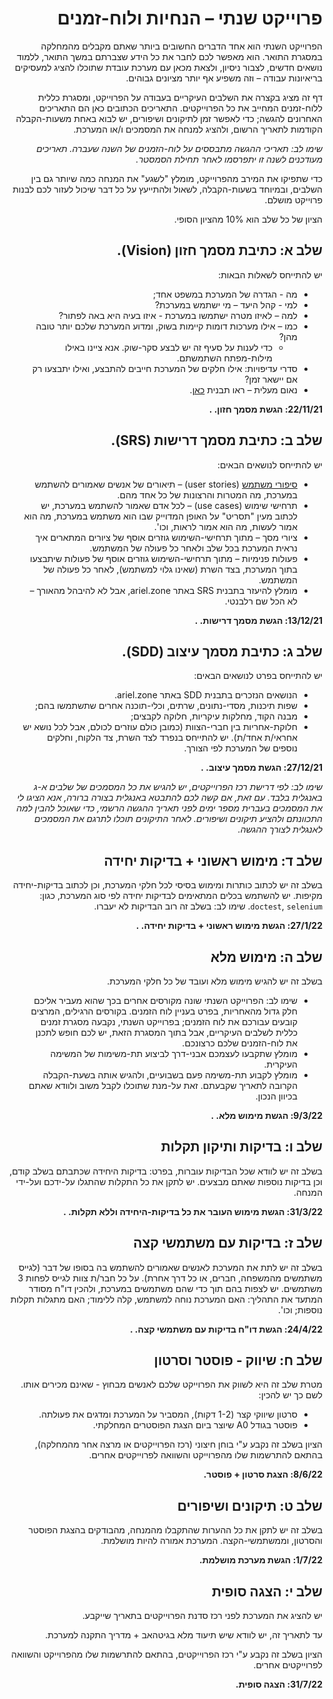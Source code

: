 <div dir='rtl' lang='he'>

# פרוייקט שנתי – הנחיות ולוח-זמנים

הפרוייקט השנתי הוא אחד הדברים החשובים ביותר שאתם מקבלים מהמחלקה במסגרת התואר. הוא מאפשר לכם לחבר את כל הידע שצברתם במשך התואר, ללמוד נושאים חדשים, לצבור ניסיון, ולצאת מכאן עם מערכת עובדת שתוכלו להציג למעסיקים בריאיונות עבודה – וזה משפיע אף יותר מציונים גבוהים. 

דף זה מציג בקצרה את השלבים העיקריים בעבודה על הפרוייקט, ומסגרת כללית ללוח-זמנים המחייב את כל הפרוייקטים. התאריכים הכתובים כאן הם התאריכים האחרונים להגשה; כדי לאפשר זמן לתיקונים ושיפורים, יש לבוא באחת משעות-הקבלה הקודמות לתאריך הרשום, ולהציג למנחה את המסמכים ו/או המערכת.

*שימו לב: תאריכי ההגשה מתבססים על לוח-הזמנים של השנה שעברה. תאריכים מעודכנים לשנה זו יתפרסמו לאחר תחילת הסמסטר.*

כדי שתפיקו את המירב מהפרוייקט, מומלץ "לשגע" את המנחה כמה שיותר גם בין השלבים, ובמיוחד בשעות-הקבלה, לשאול ולהתייעץ על כל דבר שיכול לעזור לכם לבנות פרוייקט מושלם. 

הציון של כל שלב הוא 10% מהציון הסופי.


## שלב א: כתיבת מסמך חזון (Vision). 
יש להתייחס לשאלות הבאות:
* מה - הגדרה של המערכת במשפט אחד;
* למי - קהל היעד – מי ישתמש במערכת?
* למה – לאיזו מטרה ישתמשו במערכת - איזו בעיה היא באה לפתור?
* כמו – אילו מערכות דומות קיימות בשוק, ומדוע המערכת שלכם יותר טובה מהן? 
	*  כדי לענות על סעיף זה יש לבצע סקר-שוק. אנא ציינו באילו מילות-מפתח השתמשתם.
* סדרי עדיפויות: אילו חלקים של המערכת חייבים להתבצע, ואילו יתבצעו רק אם יישאר זמן?
* נאום מעלית – ראו תבנית
 [כאן](http://ariel.zone/Content/Vision_Statement.doc).

**22/11/21: הגשת מסמך חזון.     .**


## שלב ב: כתיבת מסמך דרישות (SRS). 
יש להתייחס לנושאים הבאים:
* [סיפורי משתמש](https://he.wikipedia.org/wiki/%D7%A1%D7%99%D7%A4%D7%95%D7%A8_%D7%9E%D7%A9%D7%AA%D7%9E%D7%A9) (user stories) – תיאורים של אנשים שאמורים להשתמש במערכת, מה המטרות והרצונות של כל אחד מהם.
* תרחישי שימוש (use cases) – לכל אדם שאמור להשתמש במערכת, יש לכתוב מעין "תסריט" על האופן המדוייק שבו הוא משתמש במערכת, מה הוא אמור לעשות, מה הוא אמור לראות, וכו'.
* ציורי מסך – מתוך תרחישי-השימוש גוזרים אוסף של ציורים המתארים איך נראית המערכת בכל שלב ולאחר כל פעולה של המשתמש. 
* פעולות פנימיות – מתוך תרחישי-השימוש גוזרים אוסף של פעולות שיתבצעו בתוך המערכת, בצד השרת  (שאינו גלוי למשתמש), לאחר כל פעולה של המשתמש.
* מומלץ להיעזר בתבנית SRS באתר ariel.zone, אבל לא להיבהל מהאורך – לא הכל שם רלבנטי.

**13/12/21: הגשת מסמך דרישות.     .**


## שלב ג: כתיבת מסמך עיצוב (SDD). 
יש להתייחס בפרט לנושאים הבאים:
* הנושאים הנזכרים בתבנית SDD באתר ariel.zone.
* שפות תיכנות, מסדי-נתונים, שרתים, וכלי-תוכנה אחרים שתשתמשו בהם;
* מבנה הקוד, מחלקות עיקריות, חלוקה לקבצים;
* חלוקת-אחריות בין חברי-הצוות (כמובן כולם עוזרים לכולם, אבל לכל נושא יש אחראי/ת אחד/ת).
יש להתייחס בנפרד לצד השרת, צד הלקוח, וחלקים נוספים של המערכת לפי הצורך.

**27/12/21: הגשת מסמך עיצוב.      .**

*שימו לב: לפי דרישת רכז הפרוייקטים, יש להגיש את כל המסמכים של שלבים א-ג באנגלית בלבד. עם זאת, אם קשה לכם להתבטא באנגלית בצורה ברורה, אנא הציגו לי את המסמכים בעברית מספר ימים לפני תאריך ההגשה הרשמי, כדי שאוכל להבין למה התכוונתם ולהציע תיקונים ושיפורים. לאחר התיקונים תוכלו לתרגם את המסמכים לאנגלית לצורך ההגשה.*


## שלב ד: מימוש ראשוני + בדיקות יחידה 
בשלב זה יש לכתוב כותרות ומימוש בסיסי לכל חלקי המערכת, 
וכן לכתוב בדיקות-יחידה מקיפות.
יש להשתמש בכלים המתאימים לבדיקות יחידה לפי סוג המערכת, כגון:
`doctest`, `selenium`.
שימו לב: בשלב זה רוב הבדיקות לא יעברו. 

**27/1/22: הגשת מימוש ראשוני + בדיקות יחידה.    .**


## שלב ה: מימוש מלא
בשלב זה יש להגיש מימוש מלא ועובד של כל חלקי המערכת.

* שימו לב: הפרוייקט השנתי שונה מקורסים אחרים בכך שהוא מעביר אליכם חלק גדול מהאחריות, בפרט בעניין לוח הזמנים. בקורסים הרגילים, המרצים קובעים עבורכם את לוח הזמנים; בפרוייקט השנתי, נקבעה מסגרת זמנים כללית לשלבים העיקריים, אבל בתוך המסגרת הזאת, יש לכם חופש לתכנן את לוח-הזמנים שלכם כרצונכם. 
* מומלץ שתקבעו לעצמכם אבני-דרך לביצוע תת-משימות של המשימה העיקרית.
* מומלץ לקבוע תת-משימה פעם בשבועיים, ולהגיש אותה בשעת-הקבלה הקרובה לתאריך שקבעתם. זאת על-מנת שתוכלו לקבל משוב ולוודא שאתם בכיוון הנכון.

**9/3/22: הגשת מימוש מלא.    .**


## שלב ו: בדיקות ותיקון תקלות
בשלב זה יש לוודא שכל הבדיקות עוברות, בפרט: בדיקות היחידה שכתבתם בשלב קודם,
וכן בדיקות נוספות שאתם מבצעים.
יש לתקן את כל התקלות שהתגלו על-ידכם ועל-ידי המנחה.

**31/3/22: הגשת מימוש העובר את כל בדיקות-היחידה וללא תקלות.    .**


## שלב ז: בדיקות עם משתמשי קצה
בשלב זה יש לתת את המערכת לאנשים שאמורים להשתמש בה בסופו של דבר
(לגייס משתמשים מהמשפחה, חברים, או כל דרך אחרת).
על כל חבר/ת צוות לגייס לפחות  3 משתמשים.
יש לצפות בהם תוך כדי שהם משתמשים במערכת, ולהכין דו"ח מסודר המתעד
את התהליך: האם המערכת נוחה למשתמש, קלה ללימוד; האם מתגלות תקלות נוספות; וכו'.

**24/4/22: הגשת דו"ח בדיקות עם משתמשי קצה.    .**


## שלב ח: שיווק - פוסטר וסרטון

מטרת שלב זה היא לשווק את הפרוייקט שלכם לאנשים מבחוץ - שאינם מכירים אותו.
לשם כך יש להכין:

* סרטון שיווקי קצר (1-2 דקות), המסביר על המערכת ומדגים את פעולתה.
* פוסטר בגודל A0 שיוצר ביום הצגת הפוסטרים המחלקתי.

הציון בשלב זה נקבע ע"י בוחן חיצוני (רכז הפרוייקטים או מרצה אחר מהמחלקה),
בהתאם להתרשמות שלו מהפרוייקט והשוואה לפרוייקטים אחרים.

**8/6/22: הצגת סרטון + פוסטר.**


## שלב ט: תיקונים ושיפורים

בשלב זה יש לתקן את כל ההערות שהתקבלו מהמנחה, מהבודקים בהצגת הפוסטר והסרטון, וממשתמשי-הקצה. המערכת אמורה להיות מושלמת.

**1/7/22: הגשת מערכת מושלמת.**



## שלב י: הצגה סופית

יש להציג את המערכת לפני רכז סדנת הפרוייקטים בתאריך שייקבע.

עד לתאריך זה, יש לוודא שיש תיעוד מלא בגיטהאב + מדריך התקנה למערכת.

הציון בשלב זה נקבע ע"י רכז הפרוייקטים,
בהתאם להתרשמות שלו מהפרוייקט והשוואה לפרוייקטים אחרים.

**31/7/22: הצגה סופית.**


</div>